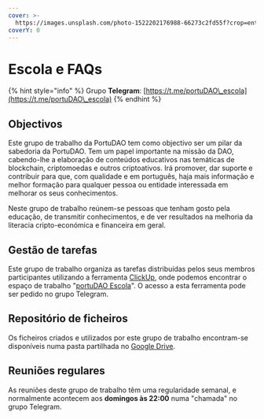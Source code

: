 ```yaml
---
cover: >-
  https://images.unsplash.com/photo-1522202176988-66273c2fd55f?crop=entropy&cs=srgb&fm=jpg&ixid=MnwxOTcwMjR8MHwxfHNlYXJjaHwxMHx8d29ya3xlbnwwfHx8fDE2NDU2MDk5OTc&ixlib=rb-1.2.1&q=85
coverY: 0
---
```


# Escola e FAQs

{% hint style="info" %}
Grupo **Telegram**: [https://t.me/portuDAO\_escola](https://t.me/portuDAO\_escola)
{% endhint %}

## Objectivos

Este grupo de trabalho da PortuDAO tem como objectivo ser um pilar da sabedoria da PortuDAO. Tem um papel importante na missão da DAO, cabendo-lhe a elaboração de conteúdos educativos nas temáticas de blockchain, criptomoedas e outros criptoativos. Irá promover, dar suporte e contribuir para que, com qualidade e em português, haja mais informação e melhor formação para qualquer pessoa ou entidade interessada em melhorar os seus conhecimentos.

Neste grupo de trabalho reúnem-se pessoas que tenham gosto pela educação, de transmitir conhecimentos, e de ver resultados na melhoria da literacia cripto-económica e financeira em geral.

## Gestão de tarefas

Este grupo de trabalho organiza as tarefas distribuídas pelos seus membros participantes utilizando a ferramenta [ClickUp](https://app.clickup.com), onde podemos encontrar o espaço de trabalho "[portuDAO Escola](https://app.clickup.com/24444170/v/s/48325439)". O acesso a esta ferramenta pode ser pedido no grupo Telegram.

## Repositório de ficheiros

Os ficheiros criados e utilizados por este grupo de trabalho encontram-se disponíveis numa pasta partilhada no [Google Drive](https://drive.google.com/drive/folders/17d0uCj4NcsAjd2O5ldoBAAO\_8oncYyBL).

## Reuniões regulares

As reuniões deste grupo de trabalho têm uma regularidade semanal, e normalmente acontecem aos **domingos às 22:00** numa "chamada" no grupo Telegram.
